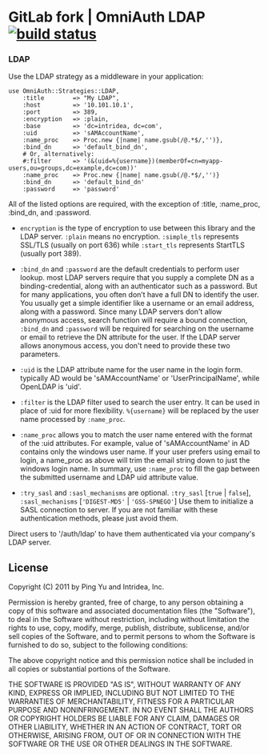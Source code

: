 # GitLab fork | OmniAuth LDAP [![build status](https://secure.travis-ci.org/gitlabhq/omniauth-ldap.png)](https://travis-ci.org/gitlabhq/omniauth-ldap)

### LDAP

Use the LDAP strategy as a middleware in your application:

    use OmniAuth::Strategies::LDAP, 
        :title        => "My LDAP",
        :host         => '10.101.10.1',
        :port         => 389,
        :encryption   => :plain,
        :base         => 'dc=intridea, dc=com',
        :uid          => 'sAMAccountName',
        :name_proc    => Proc.new {|name| name.gsub(/@.*$/,'')},
        :bind_dn      => 'default_bind_dn',
        # Or, alternatively:
        #:filter      => '(&(uid=%{username})(memberOf=cn=myapp-users,ou=groups,dc=example,dc=com))'
        :name_proc    => Proc.new {|name| name.gsub(/@.*$/,'')}
        :bind_dn      => 'default_bind_dn'
        :password     => 'password'

All of the listed options are required, with the exception of :title, :name_proc, :bind_dn, and :password.

- `encryption` is the type of encryption to use between this library and the
  LDAP server. `:plain` means no encryption. `:simple_tls` represents SSL/TLS
  (usually on port 636) while `:start_tls` represents StartTLS (usually port 389).

- `:bind_dn` and `:password` are the default credentials to perform user lookup.
  most LDAP servers require that you supply a complete DN as a binding-credential, along with an authenticator
  such as a password. But for many applications, you often don’t have a full DN to identify the user. 
  You usually get a simple identifier like a username or an email address, along with a password. 
  Since many LDAP servers don't allow anonymous access, search function will require a bound connection, 
  `:bind_dn` and `:password` will be required for searching on the username or email to retrieve the DN attribute
  for the user. If the LDAP server allows anonymous access, you don't need to provide these two parameters.

- `:uid` is the LDAP attribute name for the user name in the login form.
  typically AD would be 'sAMAccountName' or 'UserPrincipalName', while OpenLDAP is 'uid'.

- `:filter` is the LDAP filter used to search the user entry. It can be used in place of :uid for more flexibility.
  `%{username}` will be replaced by the user name processed by `:name_proc`.

- `:name_proc` allows you to match the user name entered with the format of the :uid attributes.
  For example, value of 'sAMAccountName' in AD contains only the windows user name. If your user prefers using 
  email to login, a name_proc as above will trim the email string down to just the windows login name. 
  In summary, use `:name_proc` to fill the gap between the submitted username and LDAP uid attribute value.
 
- `:try_sasl` and `:sasl_mechanisms` are optional. `:try_sasl` [`true` | `false`], `:sasl_mechanisms` [`'DIGEST-MD5'` | `'GSS-SPNEGO'`]
  Use them to initialize a SASL connection to server. If you are not familiar with these authentication methods, 
  please just avoid them.

Direct users to '/auth/ldap' to have them authenticated via your company's LDAP server.


## License

Copyright (C) 2011 by Ping Yu and Intridea, Inc.

Permission is hereby granted, free of charge, to any person obtaining a copy
of this software and associated documentation files (the "Software"), to deal
in the Software without restriction, including without limitation the rights
to use, copy, modify, merge, publish, distribute, sublicense, and/or sell
copies of the Software, and to permit persons to whom the Software is
furnished to do so, subject to the following conditions:

The above copyright notice and this permission notice shall be included in
all copies or substantial portions of the Software.

THE SOFTWARE IS PROVIDED "AS IS", WITHOUT WARRANTY OF ANY KIND, EXPRESS OR
IMPLIED, INCLUDING BUT NOT LIMITED TO THE WARRANTIES OF MERCHANTABILITY,
FITNESS FOR A PARTICULAR PURPOSE AND NONINFRINGEMENT. IN NO EVENT SHALL THE
AUTHORS OR COPYRIGHT HOLDERS BE LIABLE FOR ANY CLAIM, DAMAGES OR OTHER
LIABILITY, WHETHER IN AN ACTION OF CONTRACT, TORT OR OTHERWISE, ARISING FROM,
OUT OF OR IN CONNECTION WITH THE SOFTWARE OR THE USE OR OTHER DEALINGS IN
THE SOFTWARE.
